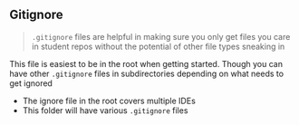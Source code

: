 ## Gitignore 
>`.gitignore` files are helpful in making sure you only get files you care in student repos without the potential of other file types sneaking in

This file is easiest to be in the root when getting started.  Though you can have other `.gitignore` files in subdirectories depending on what needs to get ignored

- The ignore file in the root covers multiple IDEs
- This folder will have various `.gitignore` files


